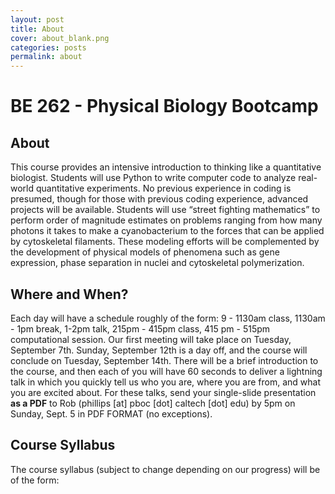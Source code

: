 ```yaml
---
layout: post
title: About
cover: about_blank.png
categories: posts
permalink: about
---
```

# BE 262 - Physical Biology Bootcamp

## About
This course provides an intensive introduction to thinking like a quantitative
biologist. Students will use Python to write computer code to analyze real-world
quantitative experiments. No previous experience in coding is presumed, though
for those with previous coding experience, advanced projects will be available.
Students will use “street fighting mathematics” to perform order of magnitude
estimates on problems ranging from how many photons it takes to make a
cyanobacterium to the forces that can be applied by cytoskeletal filaments.
These modeling efforts will be complemented by the development of physical
models of phenomena such as gene expression, phase separation in nuclei and
cytoskeletal polymerization.

## Where and When?
Each day will have a schedule roughly of the form: 9 - 1130am class,
1130am - 1pm break, 1-2pm talk, 215pm - 415pm class, 415 pm - 515pm
computational session. Our first meeting will take place on Tuesday, September 7th.
Sunday, September 12th is a day off, and the course will conclude on Tuesday,
September 14th. There will be a brief introduction to the course, and then each
of you will have 60 seconds to deliver a lightning talk in which you quickly
tell us who you are, where you are from, and what you are excited about.  For
these talks, send your single-slide presentation **as a PDF** to Rob (phillips
[at] pboc [dot] caltech [dot] edu) by 5pm on Sunday, Sept. 5 in PDF FORMAT (no
exceptions).  

## Course Syllabus
The course syllabus (subject to change depending on our progress) will be of the
form: